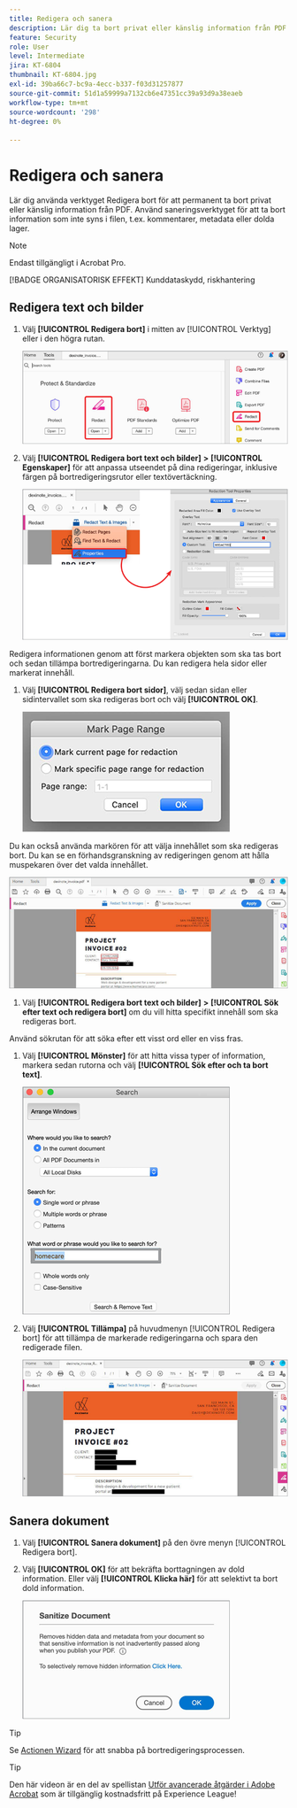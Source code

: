 ```yaml
---
title: Redigera och sanera
description: Lär dig ta bort privat eller känslig information från PDF permanent
feature: Security
role: User
level: Intermediate
jira: KT-6804
thumbnail: KT-6804.jpg
exl-id: 39ba66c7-bc9a-4ecc-b337-f03d31257877
source-git-commit: 51d1a59999a7132cb6e47351cc39a93d9a38eaeb
workflow-type: tm+mt
source-wordcount: '298'
ht-degree: 0%

---
```


# Redigera och sanera

Lär dig använda verktyget Redigera bort för att permanent ta bort privat eller känslig information från PDF. Använd saneringsverktyget för att ta bort information som inte syns i filen, t.ex. kommentarer, metadata eller dolda lager.

>[!NOTE]
>
>Endast tillgängligt i Acrobat Pro.

[!BADGE ORGANISATORISK EFFEKT]
Kunddataskydd, riskhantering

## Redigera text och bilder

1. Välj **[!UICONTROL Redigera bort]** i mitten av [!UICONTROL Verktyg] eller i den högra rutan.

   ![Redigera steg 1](../assets/Redact_1.png)

1. Välj **[!UICONTROL Redigera bort text och bilder]** **>** **[!UICONTROL Egenskaper]** för att anpassa utseendet på dina redigeringar, inklusive färgen på bortredigeringsrutor eller textövertäckning.

   ![Redigera bort steg 2](../assets/Redact_2.png)

Redigera informationen genom att först markera objekten som ska tas bort och sedan tillämpa bortredigeringarna. Du kan redigera hela sidor eller markerat innehåll.

1. Välj **[!UICONTROL Redigera bort sidor]**, välj sedan sidan eller sidintervallet som ska redigeras bort och välj **[!UICONTROL OK]**.

   ![Redigera steg 4](../assets/Redact_3.png)

Du kan också använda markören för att välja innehållet som ska redigeras bort. Du kan se en förhandsgranskning av redigeringen genom att hålla muspekaren över det valda innehållet.

   ![Redigera steg 5a](../assets/Redact_4.png)

1. Välj **[!UICONTROL Redigera bort text och bilder]** **>** **[!UICONTROL Sök efter text och redigera bort]** om du vill hitta specifikt innehåll som ska redigeras bort.

Använd sökrutan för att söka efter ett visst ord eller en viss fras.

1. Välj **[!UICONTROL Mönster]** för att hitta vissa typer of information, markera sedan rutorna och välj **[!UICONTROL Sök efter och ta bort text]**.

   ![Redigera steg 5b](../assets/Redact_5.png)

1. Välj **[!UICONTROL Tillämpa]** på huvudmenyn [!UICONTROL Redigera bort] för att tillämpa de markerade redigeringarna och spara den redigerade filen.

   ![Redigera steg 6](../assets/Redact_6.png)

## Sanera dokument

1. Välj **[!UICONTROL Sanera dokument]** på den övre menyn [!UICONTROL Redigera bort].

1. Välj **[!UICONTROL OK]** för att bekräfta borttagningen av dold information. Eller välj **[!UICONTROL Klicka här]** för att selektivt ta bort dold information.

   ![Sanera steg 2](../assets/Redact_7.png)

>[!TIP]
>
>Se [Actionen Wizard](../advanced-tasks/action.md) för att snabba på bortredigeringsprocessen.

>[!TIP]
>
>Den här videon är en del av spellistan [Utför avancerade åtgärder i Adobe Acrobat](https://experienceleague.adobe.com/en/playlists/acrobat-peform-advanced-tasks) som är tillgänglig kostnadsfritt på Experience League!
